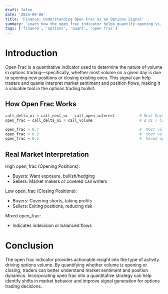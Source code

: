 ```yaml
---
draft: false
date: '2024-09-06'
title: 'Finance: Understanding Open Frac as an Options Signal'
summary: 'Learn how the open frac indicator helps quantify opening vs. closing volume in options markets, and how it can be used as a signal in quantitative finance.'
tags: ['finance', 'options', 'quant', 'open frac']
---
```


# Introduction

Open Frac is a quantitative indicator used to determine the nature of volume in options trading—specifically, whether most volume on a given day is due to opening new positions or closing existing ones. This signal can help traders and quants interpret market sentiment and position flows, making it a valuable tool in the options trading toolkit.

## How Open Frac Works

```py
call_delta_oi = call_next_oi - call_open_interest           # Next Days OI - Current Days OI
open_frac = call_delta_oi / call_volume                     # Δ OI / Current Days Volume

open_frac > 0.7                                             #  Most volume was OPENING new positions
open_frac < 0.3                                             #  Most volume was CLOSING existing positions
open_frac ≈ 0.5                                             #  Mixed opening/closing
```

## Real Market Interpretation

High open_frac (Opening Positions):

- Buyers: Want exposure, bullish/hedging
- Sellers: Market makers or covered call writers

Low open_frac (Closing Positions):

- Buyers: Covering shorts, taking profits
- Sellers: Exiting positions, reducing risk

Mixed open_frac:

- Indicates indecision or balanced flows

# Conclusion

The open frac indicator provides actionable insight into the type of activity driving options volume. By quantifying whether volume is opening or closing, traders can better understand market sentiment and position dynamics. Incorporating open frac into a quantitative strategy can help identify shifts in market behavior and improve signal generation for options trading decisions.
